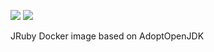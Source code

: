 [![](https://images.microbadger.com/badges/image/colisweb/adoptjruby.svg)](https://microbadger.com/images/colisweb/adoptjruby "Get your own image badge on microbadger.com")
[![](https://images.microbadger.com/badges/version/colisweb/adoptjruby.svg)](https://microbadger.com/images/colisweb/adoptjruby "Get your own version badge on microbadger.com")

JRuby Docker image based on AdoptOpenJDK


